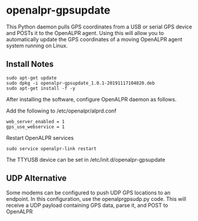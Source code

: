 openalpr-gpsupdate
============================

This Python daemon pulls GPS coordinates from a USB or serial GPS device and POSTs it to the OpenALPR agent.  Using this will allow you to automatically update 
the GPS coordinates of a moving OpenALPR agent system running on Linux.

Install Notes
---------------

    sudo apt-get update
    sudo dpkg -i openalpr-gpsupdate_1.0.1-20191117104820.deb
    sudo apt-get install -f -y

After installing the software, configure OpenALPR daemon as follows.

Add the following to /etc/openalpr/alprd.conf

    web_server_enabled = 1
    gps_use_webservice = 1


Restart OpenALPR services

    sudo service openalpr-link restart

The TTYUSB device can be set in /etc/init.d/openalpr-gpsupdate


UDP Alternative
------------------
Some modems can be configured to push UDP GPS locations to an endpoint.  In this configuration, use the openalprgpsudp.py code.  This will receive a UDP payload containing GPS data, parse it, and POST to OpenALPR
